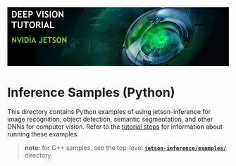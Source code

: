 <img src="https://github.com/dusty-nv/jetson-inference/raw/master/docs/images/deep-vision-header.jpg">

# Inference Samples (Python)

This directory contains Python examples of using jetson-inference for image recognition, object detection, semantic segmentation, and other DNNs for computer vision.  Refer to the [tutorial steps](../../README.md#hello-ai-world-inference-only) for information about running these examples.

> **note**:  for C++ samples, see the top-level [**`jetson-inference/examples/`**](../../examples) directory.




